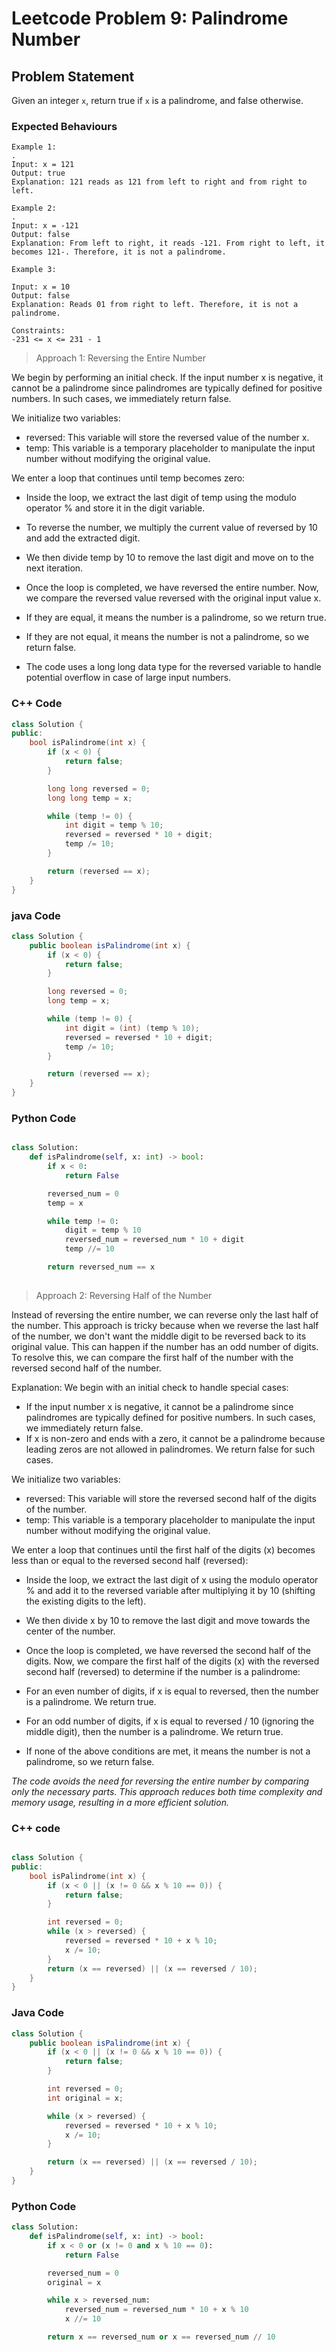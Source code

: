 # Leetcode Problem 9: Palindrome Number

## Problem Statement

Given an integer `x`, return true if `x` is a palindrome, and false otherwise.

### Expected Behaviours

```plaintext
Example 1:
.
Input: x = 121
Output: true
Explanation: 121 reads as 121 from left to right and from right to left.

Example 2:
.
Input: x = -121
Output: false
Explanation: From left to right, it reads -121. From right to left, it becomes 121-. Therefore, it is not a palindrome.

Example 3:

Input: x = 10
Output: false
Explanation: Reads 01 from right to left. Therefore, it is not a palindrome.

Constraints:
-231 <= x <= 231 - 1
```

> Approach 1: Reversing the Entire Number

We begin by performing an initial check. If the input number x is negative, it cannot be a palindrome since palindromes are typically defined for positive numbers. In such cases, we immediately return false.

We initialize two variables:

- reversed: This variable will store the reversed value of the number x.
- temp: This variable is a temporary placeholder to manipulate the input number without modifying the original value.

We enter a loop that continues until temp becomes zero:

- Inside the loop, we extract the last digit of temp using the modulo operator % and store it in the digit variable.
- To reverse the number, we multiply the current value of reversed by 10 and add the extracted digit.
- We then divide temp by 10 to remove the last digit and move on to the next iteration.
- Once the loop is completed, we have reversed the entire number. Now, we compare the reversed value reversed with the original input value x.

- If they are equal, it means the number is a palindrome, so we return true.
- If they are not equal, it means the number is not a palindrome, so we return false.
- The code uses a long long data type for the reversed variable to handle potential overflow in case of large input numbers.

### C++ Code

```cpp
class Solution {
public:
    bool isPalindrome(int x) {
        if (x < 0) {
            return false;
        }

        long long reversed = 0;
        long long temp = x;

        while (temp != 0) {
            int digit = temp % 10;
            reversed = reversed * 10 + digit;
            temp /= 10;
        }

        return (reversed == x);
    }
}
```

### java Code

```java
class Solution {
    public boolean isPalindrome(int x) {
        if (x < 0) {
            return false;
        }

        long reversed = 0;
        long temp = x;

        while (temp != 0) {
            int digit = (int) (temp % 10);
            reversed = reversed * 10 + digit;
            temp /= 10;
        }

        return (reversed == x);
    }
}
```

### Python Code

```Python

class Solution:
    def isPalindrome(self, x: int) -> bool:
        if x < 0:
            return False

        reversed_num = 0
        temp = x

        while temp != 0:
            digit = temp % 10
            reversed_num = reversed_num * 10 + digit
            temp //= 10

        return reversed_num == x
        
```


> Approach 2: Reversing Half of the Number

Instead of reversing the entire number, we can reverse only the last half of the number. This approach is tricky because when we reverse the last half of the number, we don't want the middle digit to be reversed back to its original value. This can happen if the number has an odd number of digits. To resolve this, we can compare the first half of the number with the reversed second half of the number.

Explanation:
We begin with an initial check to handle special cases:

- If the input number x is negative, it cannot be a palindrome since palindromes are typically defined for positive numbers. In such cases, we immediately return false.
- If x is non-zero and ends with a zero, it cannot be a palindrome because leading zeros are not allowed in palindromes. We return false for such cases.

We initialize two variables:

- reversed: This variable will store the reversed second half of the digits of the number.
- temp: This variable is a temporary placeholder to manipulate the input number without modifying the original value.

We enter a loop that continues until the first half of the digits (x) becomes less than or equal to the reversed second half (reversed):
- Inside the loop, we extract the last digit of x using the modulo operator % and add it to the reversed variable after multiplying it by 10 (shifting the existing digits to the left).
- We then divide x by 10 to remove the last digit and move towards the center of the number.
- Once the loop is completed, we have reversed the second half of the digits. Now, we compare the first half of the digits (x) with the reversed second half (reversed) to determine if the number is a palindrome:

- For an even number of digits, if x is equal to reversed, then the number is a palindrome. We return true.
- For an odd number of digits, if x is equal to reversed / 10 (ignoring the middle digit), then the number is a palindrome. We return true.
- If none of the above conditions are met, it means the number is not a palindrome, so we return false.

*The code avoids the need for reversing the entire number by comparing only the necessary parts. This approach reduces both time complexity and memory usage, resulting in a more efficient solution.*

### C++ code

```cpp

class Solution {
public:
    bool isPalindrome(int x) {
        if (x < 0 || (x != 0 && x % 10 == 0)) {
            return false;
        }

        int reversed = 0;
        while (x > reversed) {
            reversed = reversed * 10 + x % 10;
            x /= 10;
        }
        return (x == reversed) || (x == reversed / 10);
    }
}
```


### Java Code

```java
class Solution {
    public boolean isPalindrome(int x) {
        if (x < 0 || (x != 0 && x % 10 == 0)) {
            return false;
        }

        int reversed = 0;
        int original = x;

        while (x > reversed) {
            reversed = reversed * 10 + x % 10;
            x /= 10;
        }

        return (x == reversed) || (x == reversed / 10);
    }
}
```
### Python Code

```python
class Solution:
    def isPalindrome(self, x: int) -> bool:
        if x < 0 or (x != 0 and x % 10 == 0):
            return False

        reversed_num = 0
        original = x

        while x > reversed_num:
            reversed_num = reversed_num * 10 + x % 10
            x //= 10

        return x == reversed_num or x == reversed_num // 10
        
```
